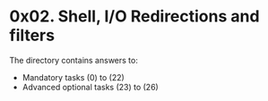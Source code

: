 # 0x02. Shell, I/O Redirections and filters 

The directory contains answers to:
- Mandatory tasks (0) to (22)
- Advanced optional tasks (23) to (26) 
